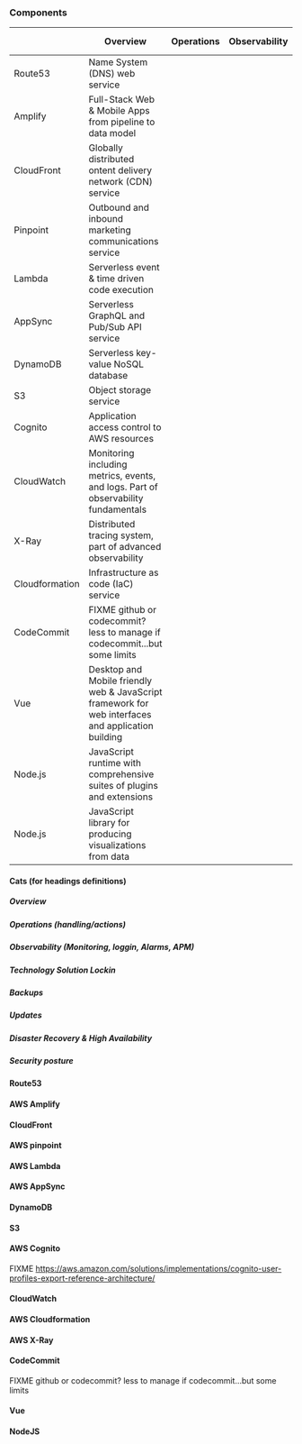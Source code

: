 ### Components

|                | Overview                                                                                           | Operations | Observability | Lockin | Backups                                                                                               | Updates | Disaster recovery | High Availability | Security |
| -------------- | -------------------------------------------------------------------------------------------------- | ---------- | ------------- | ------ | ----------------------------------------------------------------------------------------------------- | ------- | ----------------- | ----------------- | -------- |
| Route53        | Name System (DNS) web service                                                                      |            |               |        |                                                                                                       |         |                   |                   |          |
| Amplify        | Full-Stack Web & Mobile Apps from pipeline to data model                                           |            |               |        |                                                                                                       |         |                   |                   |          |
| CloudFront     | Globally distributed ontent delivery network (CDN) service                                         |            |               |        |                                                                                                       |         |                   |                   |          |
| Pinpoint       | Outbound and inbound marketing communications service                                              |            |               |        |                                                                                                       |         |                   |                   |          |
| Lambda         | Serverless event & time driven code execution                                                      |            |               |        |                                                                                                       |         |                   |                   |          |
| AppSync        | Serverless GraphQL and Pub/Sub API service                                                         |            |               |        |                                                                                                       |         |                   |                   |          |
| DynamoDB       | Serverless key-value NoSQL database                                                                |            |               |        |                                                                                                       |         |                   |                   |          |
| S3             | Object storage service                                                                             |            |               |        |                                                                                                       |         |                   |                   |          |
| Cognito        | Application access control to AWS resources                                                        |            |               |        | https://aws.amazon.com/solutions/implementations/cognito-user-profiles-export-reference-architecture/ |         |                   |                   |          |
| CloudWatch     | Monitoring including metrics, events, and logs. Part of observability fundamentals                 |            |               |        |                                                                                                       |         |                   |                   |          |
| X-Ray          | Distributed tracing system, part of advanced observability                                         |            |               |        |                                                                                                       |         |                   |                   |          |
| Cloudformation | Infrastructure as code (IaC) service                                                               |            |               |        |                                                                                                       |         |                   |                   |          |
| CodeCommit     | FIXME github or codecommit? less to manage if codecommit...but some limits                         |            |               |        |                                                                                                       |         |                   |                   |          |
| Vue            | Desktop and Mobile friendly web & JavaScript framework for web interfaces and application building |            |               |        |                                                                                                       |         |                   |                   |          |
| Node.js        | JavaScript runtime with comprehensive suites of plugins and extensions                             |            |               |        |                                                                                                       |         |                   |                   |          |
| Node.js        | JavaScript library for producing visualizations from data                         |            |               |        |                                                                                                       |         |                   |                   |          |


#### Cats (for headings definitions)
##### Overview
##### Operations (handling/actions)
##### Observability (Monitoring, loggin, Alarms, APM)
##### Technology Solution Lockin
##### Backups
##### Updates
##### Disaster Recovery & High Availability
##### Security posture


#### Route53
#### AWS Amplify
#### CloudFront
#### AWS pinpoint
#### AWS Lambda
#### AWS AppSync
#### DynamoDB
#### S3
#### AWS Cognito
FIXME https://aws.amazon.com/solutions/implementations/cognito-user-profiles-export-reference-architecture/
#### CloudWatch
#### AWS Cloudformation
#### AWS X-Ray
#### CodeCommit
FIXME github or codecommit? less to manage if codecommit...but some limits
#### Vue
#### NodeJS

